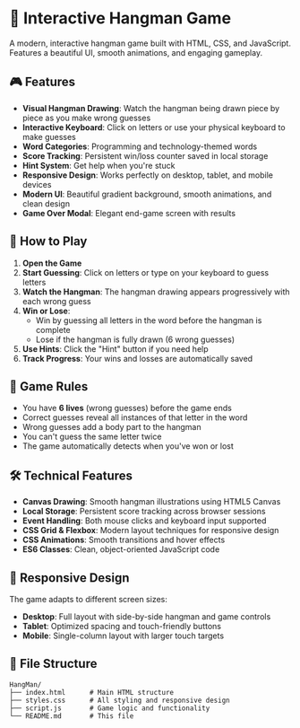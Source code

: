 # 🎯 Interactive Hangman Game

A modern, interactive hangman game built with HTML, CSS, and JavaScript. Features a beautiful UI, smooth animations, and engaging gameplay.

## 🎮 Features

- **Visual Hangman Drawing**: Watch the hangman being drawn piece by piece as you make wrong guesses
- **Interactive Keyboard**: Click on letters or use your physical keyboard to make guesses
- **Word Categories**: Programming and technology-themed words
- **Score Tracking**: Persistent win/loss counter saved in local storage
- **Hint System**: Get help when you're stuck
- **Responsive Design**: Works perfectly on desktop, tablet, and mobile devices
- **Modern UI**: Beautiful gradient background, smooth animations, and clean design
- **Game Over Modal**: Elegant end-game screen with results

## 🚀 How to Play

1. **Open the Game**
2. **Start Guessing**: Click on letters or type on your keyboard to guess letters
3. **Watch the Hangman**: The hangman drawing appears progressively with each wrong guess
4. **Win or Lose**: 
   - Win by guessing all letters in the word before the hangman is complete
   - Lose if the hangman is fully drawn (6 wrong guesses)
5. **Use Hints**: Click the "Hint" button if you need help
6. **Track Progress**: Your wins and losses are automatically saved

## 🎯 Game Rules

- You have **6 lives** (wrong guesses) before the game ends
- Correct guesses reveal all instances of that letter in the word
- Wrong guesses add a body part to the hangman
- You can't guess the same letter twice
- The game automatically detects when you've won or lost

## 🛠️ Technical Features

- **Canvas Drawing**: Smooth hangman illustrations using HTML5 Canvas
- **Local Storage**: Persistent score tracking across browser sessions
- **Event Handling**: Both mouse clicks and keyboard input supported
- **CSS Grid & Flexbox**: Modern layout techniques for responsive design
- **CSS Animations**: Smooth transitions and hover effects
- **ES6 Classes**: Clean, object-oriented JavaScript code

## 📱 Responsive Design

The game adapts to different screen sizes:
- **Desktop**: Full layout with side-by-side hangman and game controls
- **Tablet**: Optimized spacing and touch-friendly buttons
- **Mobile**: Single-column layout with larger touch targets



## 📁 File Structure

```
HangMan/
├── index.html      # Main HTML structure
├── styles.css      # All styling and responsive design
├── script.js       # Game logic and functionality
└── README.md       # This file
```

